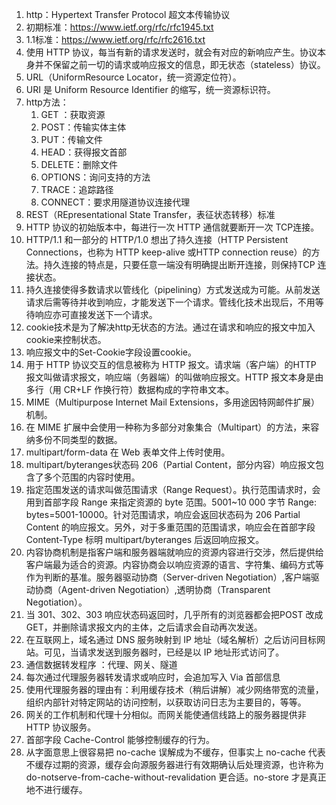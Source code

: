 1. http：Hypertext Transfer Protocol  超文本传输协议
2. 初期标准：https://www.ietf.org/rfc/rfc1945.txt 
3. 1.1标准：https://www.ietf.org/rfc/rfc2616.txt
4. 使用 HTTP 协议，每当有新的请求发送时，就会有对应的新响应产生。协议本身并不保留之前一切的请求或响应报文的信息，即无状态（stateless）协议。
5. URL（UniformResource Locator，统一资源定位符）。
6. URI 是 Uniform Resource Identifier 的缩写，统一资源标识符。
7. http方法：
    1. GET ：获取资源
    2. POST：传输实体主体
    3. PUT：传输文件
    4. HEAD：获得报文首部
    5. DELETE：删除文件
    6. OPTIONS：询问支持的方法
    7. TRACE：追踪路径
    8. CONNECT：要求用隧道协议连接代理
8. REST（REpresentational State Transfer，表征状态转移）标准
9. HTTP 协议的初始版本中，每进行一次 HTTP 通信就要断开一次 TCP连接。
10. HTTP/1.1 和一部分的 HTTP/1.0 想出了持久连接（HTTP Persistent Connections，也称为 HTTP keep-alive 或HTTP connection reuse）的方法。持久连接的特点是，只要任意一端没有明确提出断开连接，则保持TCP 连接状态。
11. 持久连接使得多数请求以管线化（pipelining）方式发送成为可能。从前发送请求后需等待并收到响应，才能发送下一个请求。管线化技术出现后，不用等待响应亦可直接发送下一个请求。
12. cookie技术是为了解决http无状态的方法。通过在请求和响应的报文中加入cookie来控制状态。
13. 响应报文中的Set-Cookie字段设置cookie。
14. 用于 HTTP 协议交互的信息被称为 HTTP 报文。请求端（客户端）的HTTP 报文叫做请求报文，响应端（务器端）的叫做响应报文。HTTP 报文本身是由多行（用 CR+LF 作换行符）数据构成的字符串文本。
15. MIME（Multipurpose Internet Mail Extensions，多用途因特网邮件扩展）机制。
16. 在 MIME 扩展中会使用一种称为多部分对象集合（Multipart）的方法，来容纳多份不同类型的数据。
17. multipart/form-data 在 Web 表单文件上传时使用。
18. multipart/byteranges状态码 206（Partial Content，部分内容）响应报文包含了多个范围的内容时使用。
19. 指定范围发送的请求叫做范围请求（Range Request）。执行范围请求时，会用到首部字段 Range 来指定资源的 byte 范围。5001~10 000 字节 Range: bytes=5001-10000。针对范围请求，响应会返回状态码为 206 Partial Content 的响应报文。另外，对于多重范围的范围请求，响应会在首部字段 Content-Type 标明 multipart/byteranges 后返回响应报文。
20. 内容协商机制是指客户端和服务器端就响应的资源内容进行交涉，然后提供给客户端最为适合的资源。内容协商会以响应资源的语言、字符集、编码方式等作为判断的基准。服务器驱动协商（Server-driven Negotiation）,客户端驱动协商（Agent-driven Negotiation）,透明协商（Transparent Negotiation）。
21. 当 301、302、303 响应状态码返回时，几乎所有的浏览器都会把POST 改成 GET，并删除请求报文内的主体，之后请求会自动再次发送。
22. 在互联网上，域名通过 DNS 服务映射到 IP 地址（域名解析）之后访问目标网站。可见，当请求发送到服务器时，已经是以 IP 地址形式访问了。
23. 通信数据转发程序 ：代理、网关、隧道
24. 每次通过代理服务器转发请求或响应时，会追加写入 Via 首部信息
25. 使用代理服务器的理由有：利用缓存技术（稍后讲解）减少网络带宽的流量，组织内部针对特定网站的访问控制，以获取访问日志为主要目的，等等。
26. 网关的工作机制和代理十分相似。而网关能使通信线路上的服务器提供非 HTTP 协议服务。
27. 首部字段 Cache-Control 能够控制缓存的行为。
28. 从字面意思上很容易把 no-cache 误解成为不缓存，但事实上 no-cache 代表不缓存过期的资源，缓存会向源服务器进行有效期确认后处理资源，也许称为 do-notserve-from-cache-without-revalidation 更合适。no-store 才是真正地不进行缓存。



